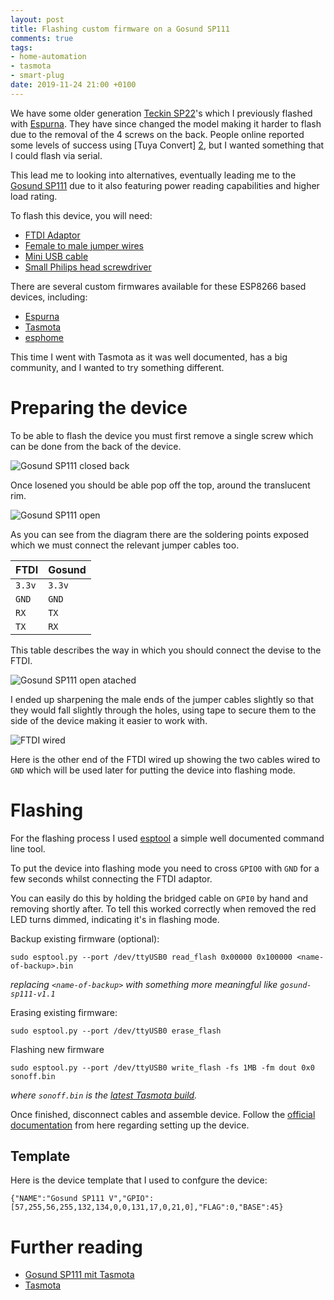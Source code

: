 ```yaml
---
layout: post
title: Flashing custom firmware on a Gosund SP111
comments: true
tags:
- home-automation
- tasmota
- smart-plug
date: 2019-11-24 21:00 +0100
---
```


We have some older generation [Teckin SP22][4]'s which I previously flashed with [Espurna][1]. They have since changed the model
making it harder to flash due to the removal of the 4 screws on the back. People online reported some levels of success using [Tuya Convert]
[2], but I wanted something that I could flash via serial.

This lead me to looking into alternatives, eventually leading me to the [Gosund SP111][3] due to it also featuring power reading capabilities and higher load rating.

To flash this device, you will need:

- [FTDI Adaptor](https://affiliate.malachisoord.com/t/20cb7a7d-1157-4823-b181-9ecedf82ef21)
- [Female to male jumper wires](https://affiliate.malachisoord.com/t/b3af143d-1206-460a-98e9-d309ef8b846a)
- [Mini USB cable](https://affiliate.malachisoord.com/t/bb7ee6e6-6dc5-4dcf-91c0-cc1b755b4a03)
- [Small Philips head screwdriver](https://affiliate.malachisoord.com/t/8bf9d6f3-d5e7-4aef-b09a-7b6e1d36f98c)

There are several custom firmwares available for these ESP8266 based devices, including:

- [Espurna][1]
- [Tasmota][5]
- [esphome][6]

This time I went with Tasmota as it was well documented, has a big community, and I wanted to try something different.

# Preparing the device

To be able to flash the device you must first remove a single screw which can be done from the back of the device.

![Gosund SP111 closed back](/assets/img/posts/gosund-sp111-closed-back.jpg)

Once losened you should be able pop off the top, around the translucent rim.

![Gosund SP111 open](/assets/img/posts/gosund-sp111-open.jpg)

As you can see from the diagram there are the soldering points exposed which we must connect the relevant jumper cables too.


| FTDI   | Gosund |
|--------|--------|
| `3.3v` | `3.3v` |
| `GND`  | `GND`  |
| `RX`   | `TX`   |
| `TX`   | `RX`   |

This table describes the way in which you should connect the devise to the FTDI.


![Gosund SP111 open atached](/assets/img/posts/gosund-sp111-open-attached.jpg)

I ended up sharpening the male ends of the jumper cables slightly so that they would fall slightly through the holes, using tape to secure them to the side of the device making it easier to work with.

![FTDI wired](/assets/img/posts/ftdi-wired.jpg)

Here is the other end of the FTDI wired up showing the two cables wired to `GND` which will be used later for putting the device into flashing mode.

# Flashing

For the flashing process I used [esptool][7] a simple well documented command line tool.

To put the device into flashing mode you need to cross `GPIO0` with `GND` for a few seconds whilst connecting the FTDI adaptor.

You can easily do this by holding the bridged cable on `GPI0` by hand and removing shortly after. To tell this worked correctly when removed  the red LED turns dimmed, indicating it's in flashing mode.


Backup existing firmware (optional):
```
sudo esptool.py --port /dev/ttyUSB0 read_flash 0x00000 0x100000 <name-of-backup>.bin
```
_replacing `<name-of-backup>` with something more meaningful like `gosund-sp111-v1.1`_


Erasing existing firmware:
```
sudo esptool.py --port /dev/ttyUSB0 erase_flash
```

Flashing new firmware
```
sudo esptool.py --port /dev/ttyUSB0 write_flash -fs 1MB -fm dout 0x0 sonoff.bin
```

_where `sonoff.bin` is the [latest Tasmota build][9]._


Once finished, disconnect cables and assemble device. Follow the [official documentation][8] from here regarding setting up the device.

## Template

Here is the device template that I used to confgure the device:

```
{"NAME":"Gosund SP111 V","GPIO":[57,255,56,255,132,134,0,0,131,17,0,21,0],"FLAG":0,"BASE":45}
```

# Further reading

- [Gosund SP111 mit Tasmota][0]
- [Tasmota][5]

[0]: https://www.bastelbunker.de/gosund-sp111-mit-tasmota/
[1]: https://github.com/xoseperez/espurna
[2]: https://github.com/ct-Open-Source/tuya-convert
[3]: https://affiliate.malachisoord.com/t/940fc6b7-d20a-46d7-b6bb-2f6bdcaaed7b
[4]: https://affiliate.malachisoord.com/t/cb945e08-9e4f-40d2-8870-23ff9012cad0 
[5]: https://github.com/arendst/Tasmota/
[6]: https://esphome.io/
[7]: https://github.com/espressif/esptool
[8]: https://github.com/arendst/Tasmota/wiki/Initial-Configuration
[9]: https://github.com/arendst/Tasmota/releases